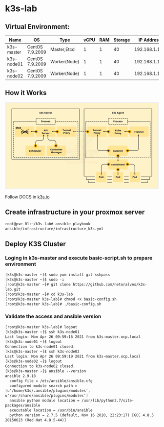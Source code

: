 # k3s-lab

## Virtual Environment:

|  Name                  |  OS                                  |       Type       |  vCPU  |  RAM  |  Storage  |  IP Address  |
|------------------------|--------------------------------------|------------------|--------|-------|-----------|--------------|
|     k3s-master     |  CentOS 7.9.2009  			|  Master,Etcd     |    1   |   1  |    40    |192.168.1.100 |
|     k3s-node01     |  CentOS 7.9.2009  			|  Worker(Node)    |    1   |   1  |    40    |192.168.1.101 |
|  k3s-node02        |  CentOS 7.9.2009  			|  Worker(Node)    |    1   |   1  |    40    |192.168.1.102 |

## How it Works
![](images/topology_k3s.png?raw=true)

Follow DOCS in [k3s.io](https://rancher.com/docs/k3s/latest/en/)

## Create infrastructure in your proxmox server
	root@pve-01:~/k3s-lab# ansible-playbook ansible/infrastructure/infrastructure_k3s.yml

## Deploy K3S Cluster


### Loging in k3s-master and execute basic-script.sh to prepare environment
	[k3s@k3s-master ~]$ sudo yum install git sshpass
	[k3s@k3s-master ~]$ sudo -i
	[root@k3s-master ~]# git clone https://github.com/netoralves/k3s-lab.git
	[root@k3s-master ~]# cd k3s-lab
	[root@k3s-master k3s-lab]# chmod +x basic-config.sh
	[root@k3s-master k3s-lab]# ./basic-config.sh

### Validate the access and ansible version
	[root@k3s-master k3s-lab]# logout
	[k3s@k3s-master ~]$ ssh k3s-node01
	Last login: Mon Apr 26 09:59:16 2021 from k3s-master.ocp.local
	[k3s@k3s-node01 ~]$ logout
	Connection to k3s-node01 closed.
	[k3s@k3s-master ~]$ ssh k3s-node02
	Last login: Mon Apr 26 09:59:19 2021 from k3s-master.ocp.local
	[k3s@k3s-node02 ~]$ logout
	Connection to k3s-node02 closed.
	[k3s@k3s-master ~]$ ansible --version
	ansible 2.9.18
	  config file = /etc/ansible/ansible.cfg
	  configured module search path = [u'/home/k3s/.ansible/plugins/modules', u'/usr/share/ansible/plugins/modules']
	  ansible python module location = /usr/lib/python2.7/site-packages/ansible
	  executable location = /usr/bin/ansible
	  python version = 2.7.5 (default, Nov 16 2020, 22:23:17) [GCC 4.8.5 20150623 (Red Hat 4.8.5-44)]

### 
	
